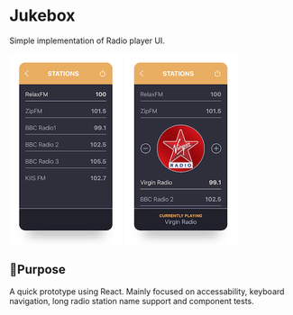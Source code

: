 # Jukebox
Simple implementation of Radio player UI.

![](off.png) ![](on.png)

## 🎯Purpose 
A quick prototype using React. Mainly focused on accessability, keyboard navigation, long radio station name support and component tests.

